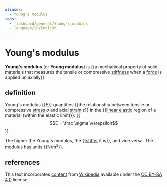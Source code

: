 ```yaml
---
aliases:
  - Young's modulus
tags:
  - flashcard/general/Young's_modulus
  - language/in/English
---
```


# Young's modulus

__Young's modulus__ (or __Young modulus__) is {{a mechanical property of solid materials that measures the tensile or compressive [stiffness](stiffness.md) when a [force](force.md) is applied uniaxially}}. <!--SR:!2024-07-14,45,290-->

## definition

Young's modulus {{$E$}} quantifies {{the relationship between tensile or compressive [stress](stress%20(mechanics).md) $\sigma$ and axial [strain](strain%20(mechanics).md) $\varepsilon$}} in the {{[linear elastic](linear%20elasticity.md) region of a material (within the elastic limit)}}: {{$$E = \frac \sigma \varepsilon$$}} <!--SR:!2024-06-05,17,290!2024-06-29,30,270!2024-07-04,37,290!2024-07-16,46,290-->

The higher the Young's modulus, the {{[stiffer](stiffness.md) it is}}, and vice versa. The modulus has units {{N/m<sup>2</sup>}}. <!--SR:!2024-07-27,55,310!2024-07-09,37,290-->

## references

This text incorporates [content](https://en.wikipedia.org/wiki/Young's_modulus) from [Wikipedia](Wikipedia.md) available under the [CC BY-SA 4.0](https://creativecommons.org/licenses/by-sa/4.0/) license.
